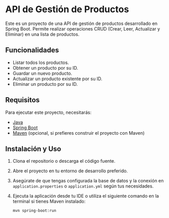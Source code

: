 # API de Gestión de Productos

Este es un proyecto de una API de gestión de productos desarrollado en Spring Boot. Permite realizar operaciones CRUD (Crear, Leer, Actualizar y Eliminar) en una lista de productos.

## Funcionalidades

- Listar todos los productos.
- Obtener un producto por su ID.
- Guardar un nuevo producto.
- Actualizar un producto existente por su ID.
- Eliminar un producto por su ID.

## Requisitos

Para ejecutar este proyecto, necesitarás:

- [Java](https://www.oracle.com/java/technologies/javase-downloads.html)
- [Spring Boot](https://spring.io/projects/spring-boot)
- [Maven](https://maven.apache.org/) (opcional, si prefieres construir el proyecto con Maven)

## Instalación y Uso

1. Clona el repositorio o descarga el código fuente.

2. Abre el proyecto en tu entorno de desarrollo preferido.

3. Asegúrate de que tengas configurada la base de datos y la conexión en `application.properties` o `application.yml` según tus necesidades.

4. Ejecuta la aplicación desde tu IDE o utiliza el siguiente comando en la terminal si tienes Maven instalado:

   ```sh
   mvn spring-boot:run
